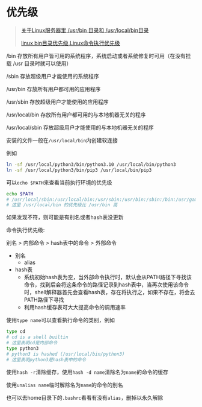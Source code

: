 # 优先级

> [关于Linux服务器里 /usr/bin 目录和 /usr/local/bin目录](https://blog.csdn.net/LittlePoem/article/details/109510849)
>
> [linux bin目录优先级,Linux命令执行优先级](https://blog.csdn.net/weixin_29530431/article/details/116557860)

/bin 存放所有用户皆可用的系统程序，系统启动或者系统修复时可用（在没有挂载 /usr 目录时就可以使用）

/sbin 存放超级用户才能使用的系统程序

/usr/bin 存放所有用户都可用的应用程序

/usr/sbin 存放超级用户才能使用的应用程序

/usr/local/bin 存放所有用户都可用的与本地机器无关的程序

/usr/local/sbin 存放超级用户才能使用的与本地机器无关的程序

安装的文件一般在`/usr/local/bin`内创建软连接

例如

```sh
ln -sf /usr/local/python3/bin/python3.10 /usr/local/bin/python3
ln -sf /usr/local/python3/bin/pip3 /usr/local/bin/pip3
```

可以`echo $PATH`来查看当前执行环境的优先级

```sh
echo $PATH
# /usr/local/sbin:/usr/local/bin:/usr/sbin:/usr/bin:/sbin:/bin:/usr/games:/usr/local/games:/snap/bin
# 这里 /usr/local/bin 的优先级比 /usr/bin 高
```

如果发现不符，则可能是有别名或者hash表没更新

命令执行优先级:

别名 \> 内部命令 \> hash表中的命令 \> 外部命令

- 别名
  - alias
- hash表
  - 系统初始hash表为空，当外部命令执行时，默认会从PATH路径下寻找该命令，找到后会将这条命令的路径记录到hash表中，当再次使用该命令时，shell解释器首先会查看hash表，存在将执行之，如果不存在，将会去PATH路径下寻找
  - 利用hash缓存表可大大提高命令的调用速率

使用`type name`可以查看执行命令的类别，例如

```sh
type cd
# cd is a shell builtin
# 这里表明cd是内部命令
type python3
# python3 is hashed (/usr/local/bin/python3)
# 这里表明python3是hash表中的命令
```

使用`hash -r`清除缓存，使用`hash -d name`清除名为`name`的命令的缓存

使用`unalias name`临时解除名为`name`的命令的别名

也可以去home目录下的`.bashrc`看看有没有`alias`，删掉以永久解除
